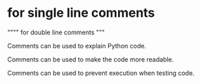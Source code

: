 # for single line comments
""""
for double line comments
"""

Comments can be used to explain Python code.

Comments can be used to make the code more readable.

Comments can be used to prevent execution when testing code.